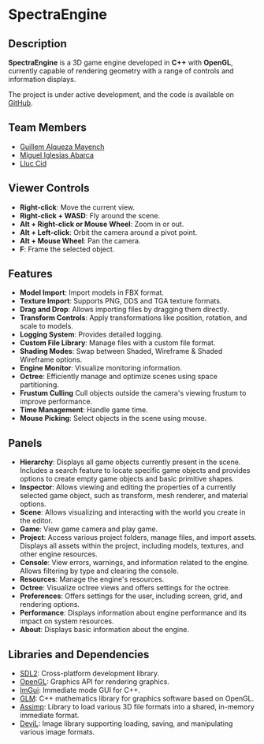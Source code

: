 # SpectraEngine

## Description
**SpectraEngine** is a 3D game engine developed in **C++** with **OpenGL**, currently capable of rendering geometry with a range of controls and information displays.

The project is under active development, and the code is available on [GitHub](https://github.com/CITM-UPC/SpectraEngine).

## Team Members
- [Guillem Alqueza Mayench](https://github.com/guillemalqueza)
- [Miguel Iglesias Abarca](https://github.com/MiguelIglesiasAbarca)
- [Lluc Cid](https://github.com/Lluccib)

## Viewer Controls
- **Right-click**: Move the current view.
- **Right-click + WASD**: Fly around the scene.
- **Alt + Right-click or Mouse Wheel**: Zoom in or out.
- **Alt + Left-click**: Orbit the camera around a pivot point.
- **Alt + Mouse Wheel**: Pan the camera.
- **F**: Frame the selected object.

## Features
- **Model Import**: Import models in FBX format.
- **Texture Import**: Supports PNG, DDS and TGA texture formats.
- **Drag and Drop**: Allows importing files by dragging them directly.
- **Transform Controls**: Apply transformations like position, rotation, and scale to models.
- **Logging System**: Provides detailed logging.
- **Custom File Library**: Manage files with a custom file format.
- **Shading Modes**: Swap between Shaded, Wireframe & Shaded Wireframe options.
- **Engine Monitor**: Visualize monitoring information.
- **Octree**: Efficiently manage and optimize scenes using space partitioning.
- **Frustum Culling** Cull objects outside the camera's viewing frustum to improve performance.
- **Time Management**: Handle game time.
- **Mouse Picking**: Select objects in the scene using mouse.

## Panels
- **Hierarchy**: Displays all game objects currently present in the scene. Includes a search feature to locate specific game objects and provides options to create empty game objects and basic primitive shapes.
- **Inspector**: Allows viewing and editing the properties of a currently selected game object, such as transform, mesh renderer, and material options.
- **Scene**: Allows visualizing and interacting with the world you create in the editor.
- **Game**: View game camera and play game.
- **Project**: Access various project folders, manage files, and import assets. Displays all assets within the project, including models, textures, and other engine resources.
- **Console**: View errors, warnings, and information related to the engine. Allows filtering by type and clearing the console.
- **Resources**: Manage the engine's resources.
- **Octree**: Visualize octree views and offers settings for the octree.
- **Preferences**: Offers settings for the user, including screen, grid, and rendering options.
- **Performance**: Displays information about engine performance and its impact on system resources.
- **About**: Displays basic information about the engine.

## Libraries and Dependencies
- [SDL2](https://github.com/libsdl-org/SDL): Cross-platform development library.
- [OpenGL](https://www.opengl.org/): Graphics API for rendering graphics.
- [ImGui](https://github.com/ocornut/imgui): Immediate mode GUI for C++.
- [GLM](https://github.com/g-truc/glm): C++ mathematics library for graphics software based on OpenGL.
- [Assimp](https://github.com/assimp/assimp): Library to load various 3D file formats into a shared, in-memory immediate format.
- [DeviL](https://github.com/DentonW/DevIL): Image library supporting loading, saving, and manipulating various image formats.
